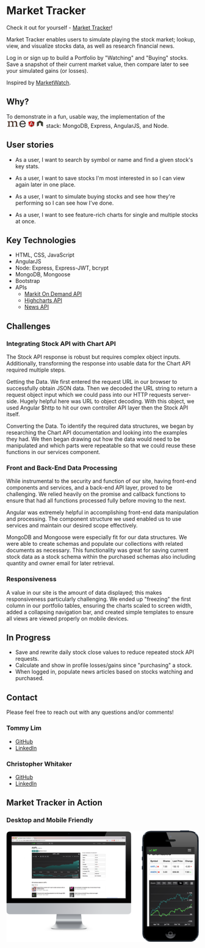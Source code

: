 # Market Tracker

Check it out for yourself - [Market Tracker](#)!

Market Tracker enables users to simulate playing the stock market; lookup, view, and visualize stocks data, as well as research financial news.  

Log in or sign up to build a Portfolio by "Watching" and "Buying" stocks. Save a snapshot of their current market value, then compare later to see your simulated gains (or losses).

Inspired by [MarketWatch](http://www.marketwatch.com/).

## Why?

To demonstrate in a fun, usable way, the implementation of the ![MEAN](./public/img/logos/mean-logo.jpg) stack: MongoDB, Express, AngularJS, and Node.

## User stories

* As a user, I want to search by symbol or name and find a given stock's key stats.

* As a user, I want to save stocks I'm most interested in so I can view again later in one place.

* As a user, I want to simulate buying stocks and see how they're performing so I can see how I've done.

* As a user, I want to see feature-rich charts for single and multiple stocks at once.

## Key Technologies

* HTML, CSS, JavaScript
* AngularJS
* Node: Express, Express-JWT, bcrypt
* MongoDB, Mongoose
* Bootstrap
* APIs
  * [Markit On Demand API](http://dev.markitondemand.com/MODApis/)
  * [Highcharts API](http://www.highcharts.com/)
  * [News API](https://newsapi.org/)

## Challenges

### Integrating Stock API with Chart API
The Stock API response is robust but requires complex object inputs.  Additionally, transforming the response into usable data for the Chart API required multiple steps.  

Getting the Data.  We first entered the request URL in our browser to successfully obtain JSON data. Then we decoded the URL string to return a request object input which we could pass into our HTTP requests server-side. Hugely helpful here was URL to object decoding. With this object, we used Angular $http to hit our own controller API layer then the Stock API itself.

Converting the Data.  To identify the required data structures, we began by researching the Chart API documentation and looking into the examples they had.  We then began drawing out how the data would need to be manipulated and which parts were repeatable so that we could reuse these functions in our services component.

### Front and Back-End Data Processing
While instrumental to the security and function of our site, having front-end components and services, and a back-end API layer, proved to be challenging. We relied heavily on the promise and callback functions to ensure that had all functions processed fully before moving to the next.

Angular was extremely helpful in accomplishing front-end data manipulation and processing.  The component structure we used enabled us to use services and maintain our desired scope effectively.

MongoDB and Mongoose were especially fit for our data structures.  We were able to create schemas and populate our collections with related documents as necessary. This functionality was great for saving current stock data as a stock schema within the purchased schemas also including quantity and owner email for later retrieval.

### Responsiveness
A value in our site is the amount of data displayed; this makes responsiveness particularly challenging.  We ended up "freezing" the first column in our portfolio tables, ensuring the charts scaled to screen width, added a collapsing navigation bar, and created simple templates to ensure all views are viewed properly on mobile devices.

## In Progress

* Save and rewrite daily stock close values to reduce repeated stock API requests.
* Calculate and show in profile losses/gains since "purchasing" a stock.
* When logged in, populate news articles based on stocks watching and purchased.

## Contact  

Please feel free to reach out with any questions and/or comments!

### Tommy Lim
* [GitHub](https://github.com/Tommy-Lim)
* [LinkedIn](https://www.linkedin.com/in/tommy-lim)

### Christopher Whitaker
* [GitHub](https://github.com/1CTWgha)
* [LinkedIn](https://www.linkedin.com/in/christopher-whitaker-37528397)

## Market Tracker in Action

### Desktop and Mobile Friendly
![Demo](./public/img/screenshots/mobile-and-desktop-demo.png)
